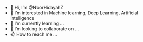 - 👋 Hi, I’m @NoorHidayahZ
- 👀 I’m interested in Machine learning, Deep Learning, Artificial Intelligence
- 🌱 I’m currently learning ...
- 💞️ I’m looking to collaborate on ...
- 📫 How to reach me ...

<!---
NoorHidayahZ/NoorHidayahZ is a ✨ special ✨ repository because its `README.md` (this file) appears on your GitHub profile.
You can click the Preview link to take a look at your changes.
--->
